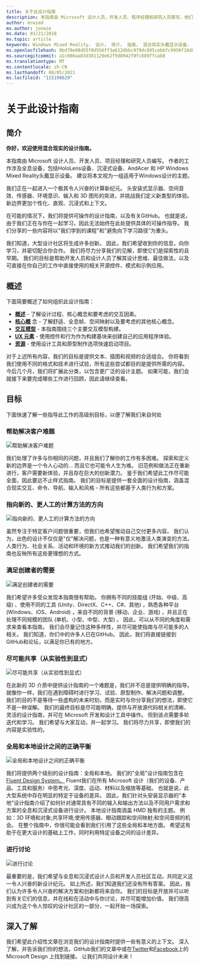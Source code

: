 ```yaml
---
title: 关于此设计指南
description: 本指南由 Microsoft 设计人员、开发人员、程序经理和研究人员撰写，他们在工作时会用到全息设备（如 HoloLens）和沉浸式设备（如 Acer 和 HP Windows 混合现实头戴显示设备）。
author: mrwied
ms.author: jonwie
ms.date: 03/21/2018
ms.topic: article
keywords: Windows Mixed Reality， 设计， 简介， 指南， 混合现实头戴显示设备， Windows 混合现实头戴显示设备， 虚拟现实头戴显示设备， ux， 资源
ms.openlocfilehash: 0bd70e08d55f8d556ff3a612dbbc979dc895cebbfc9950f18d8d474ff347407b
ms.sourcegitcommit: a1c086aa83d381129e62f9d8942f0fc889ffcab0
ms.translationtype: MT
ms.contentlocale: zh-CN
ms.lasthandoff: 08/05/2021
ms.locfileid: "115198629"
---
```

# <a name="about-this-design-guidance"></a>关于此设计指南

## <a name="introduction"></a>简介

**你好，欢迎使用混合现实的设计指南。**

本指南由 Microsoft 设计人员、开发人员、项目经理和研究人员编写。 作者的工作涉及全息设备，包括HoloLens设备、沉浸式设备、AndAcer 和 HP Windows Mixed Reality头戴显示设备。 建议将本文视为一组适用于Windows设计的主题。

我们正在一起进入一个极其令人兴奋的计算新纪元。 头安装式显示器、空间音效、传感器、环境意识、输入和 3D 图形的突进，并挑战我们定义新类型的体验。 新边界更加个性化、直观、沉浸式和上下文。

在可能的情况下，我们将提供可操作的设计指南，以及有关GitHub。 也就是说，由于我们正在与你在一起学习，因此无法始终在此处提供具体的可操作指导。 我们分享的一些内容将以"我们学到的课程"和"避免向下学习路径"为重头。

我们知道，大型设计社区将生成许多创新。 因此，我们希望收到你的信息，向你学习，并密切配合你合作。 我们将尽力分享我们的见解，即使它们是探索性的且早期。 我们的目标是帮助开发人员和设计人员了解其设计思维、最佳做法，以及可直接在你自己的工作中直接使用的相关开源控件、模式和示例应用。

## <a name="overview"></a>概述

下面简要概述了如何组织此设计指南：

* **[概述](design.md)** - 了解设计过程、核心概念和要考虑的交互因素。
* **[核心概](core-concepts-landingpage.md)** 念 - 了解舒适、全息帧、空间映射以及要考虑的其他核心概念。
* **[交互模型](interaction-fundamentals.md)** - 本指南围绕三个主要交互模型构建。
* **[UX 元素](app-patterns-landingpage.md)** - 使用控件和行为作为构建基块来创建自己的应用程序体验。
* **[资源](design.md#choose-a-prototyping-option)** - 使用设计工具和原型制作选项快速启动项目。

对于上述所有内容，我们的目标是提供文本、插图和视频的合适组合。 你将看到我们使用不同的格式和技术进行试验，所有这些尝试都目的是提供所需的内容。 今后几个月，我们将扩展此分类，以包含更广泛的设计主题。 如果可能，我们会就接下来要完成哪些工作进行回顾，因此请继续查看。

## <a name="objectives"></a>目标

下面快速了解一些指导此工作的高级别目标，以便了解我们来自何处

### <a name="help-solve-customer-challenges"></a>帮助解决客户难题

![帮助解决客户难题](images/500px-fix-a-broken-switch-with-hololens.jpg) <br>

我们处理了许多与你相同的问题，并且我们了解你的工作有多困难。 探索和定义新的边界是一个令人心动的... 而且它也可能令人生为难。 旧范例和做法正在重新进行，客户需要新体验，并且存在巨大的创新潜力。 鉴于我们希望此工作尽可能全面，因此要远不止样式指南。 我们的目标是提供一套全面的设计指南，涵盖混合现实交互、命令、导航、输入和风格 - 所有这些都基于人类行为和方案。 

### <a name="point-the-way-towards-a-new-more-human-way-of-computing"></a>指向新的、更人工的计算方法的方向

![指向新的、更人工的计算方法的方向](images/500px-man-and-women-with-holograph-on-table.png)<br>

虽然专注于特定客户问题很重要，但我们也希望推动自己交付更多内容。 我们认为，出色的设计不仅仅是"仅"解决问题，也是一种有意义地激活人类演变的方法。 人类行为、社会关系、活动和环境的新方式推动我们的创新。 我们希望我们的指南也反映所有这些更理想的方式。 

### <a name="meet-creators-where-they-are"></a>满足创建者的需要

![满足创建者的需要](images/500px-creators.jpg) <br>

我们希望许多受众发现本指南很有帮助。 你拥有不同的技能组 (开始、中级、高级) 、使用不同的工具 (Unity、DirectX、C++、C#、其他) ，熟悉各种平台 (Windows、iOS、Android) ，来自不同的背景 (移动、企业、游戏) ，并且正在处理不同规模的团队 (单机、小型、中型、大型) 。 因此，可以从不同的角度和需求来查看本指南。 我们会尽量记住这种多样性，并尽可能使指南与尽可能多的人相关。 我们知道，你们中的许多人已在GitHub。 因此，我们将直接链接到GitHub和论坛，以满足你已有的地方。 

### <a name="share-as-much-as-possible-from-experimental-to-explicit"></a>尽可能共享（从实验性到显式）

![尽可能共享（从实验性到显式）](images/500px-man-playinggame.jpg) <br>

在此新的 3D 介质中提供设计指南的一个难题是，我们并不总是提供明确的指导。 就像你一样，我们在遇到障碍时进行学习、试验、原型制作、解决问题和调整。 我们的目的不是等待一些虚构的未来时刻，而是实时与你分享我们的想法，即使它不是一种误解。 我们的最终目标是尽可能明确，提供与开放源代码相关的清晰、灵活的设计指南，并可在 Microsoft 开发和设计工具中操作。 但到该点需要多轮迭代和学习。 我们希望与大家互动，并一起学习。 我们将尽力共享，即使我们的内容是实验性的。 

### <a name="the-right-balance-of-global-and-local-design"></a>全局和本地设计之间的正确平衡

![全局和本地设计之间的正确平衡](images/500px-fluentdesign.jpg) <br>

我们将提供两个级别的设计指南：全局和本地。 我们的"全局"设计指南包含在[Fluent Design System。](https://fluent.microsoft.com) Fluent我们在所有 Microsoft 设计（我们的设备、产品、工具和服务）中思考光、深度、运动、材料以及缩放等基础。 也就是说，此大型系统中存在明显的特定于设备的差异。 因此，我们针对头安装显示器的"本地"设计指南介绍了如何针对通常具有不同的输入和输出方法以及不同用户需求和方案的全息和沉浸式设备进行设计。 本地设计指南涵盖 HMD 独有的主题。 例如：3D 环境和对象;共享环境;使用传感器、眼动跟踪和空间映射;和空间音频的机会。 在整个指南中，你很可能会看到我们引用了这些全局和本地方面。 希望这有助于在更大设计的基础上工作，同时利用特定设备之间的设计差异。

### <a name="have-a-discussion"></a>进行讨论

![进行讨论](images/500px-share.jpg) <br>

最重要的是，我们希望与全息和沉浸式设计人员和开发人员社区互动，共同定义这一令人兴奋的新设计纪元。 如上所述，我们知道我们还没有所有答案。 因此，我们认为许多令人兴奋的解决方案和创新都将来自你。 我们的目标是开放并可以听到有关它们的信息，并在线和在活动中与你讨论，并尽可能增加价值。 我们很高兴成为这个令人惊叹的设计社区的一部分，一起开始一场探索。 

## <a name="dive-in"></a>深入了解

我们希望此介绍性文章在浏览我们的设计指南时提供一些有意义的上下文。 深入了解，并告诉我们你的想法，GitHub我们的文章中或在[Twitter](https://twitter.com/MicrosoftDesign)和[Facebook](https://www.facebook.com/microsoftdesign/)上的 Microsoft Design 上找到链接。 让我们共同设计未来！

